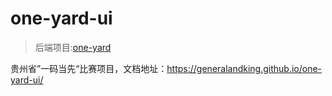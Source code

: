 # one-yard-ui

> 后端项目:[one-yard](https://github.com/GeneralAndKing/one-yard)

贵州省”一码当先“比赛项目，文档地址：https://generalandking.github.io/one-yard-ui/
